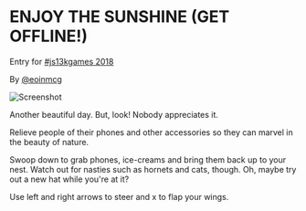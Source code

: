 # ENJOY THE SUNSHINE (GET OFFLINE!)

Entry for [#js13kgames 2018](https://js13kgames.com)

By [@eoinmcg](https://twitter.com/eoinmcg)

![Screenshot](https://github.com/eoinmcg/sunshine/raw/master/promo/small.png)

Another beautiful day. But, look! Nobody appreciates it.

Relieve people of their phones and other accessories so they can marvel in the beauty of nature.

Swoop down to grab phones, ice-creams and bring them back up to your nest. Watch
out for nasties such as hornets and cats, though. Oh, maybe try out a new hat
while you're at it?

Use left and right arrows to steer and x to flap your wings.
